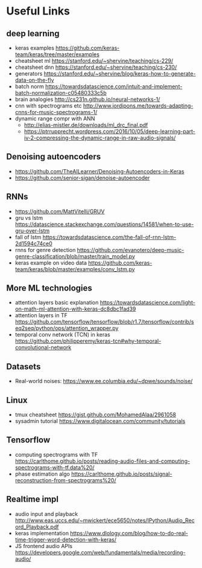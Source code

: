 # Useful Links

## deep learning
- keras examples https://github.com/keras-team/keras/tree/master/examples
- cheatsheet ml https://stanford.edu/~shervine/teaching/cs-229/
- cheatsheet dnn https://stanford.edu/~shervine/teaching/cs-230/
- generators https://stanford.edu/~shervine/blog/keras-how-to-generate-data-on-the-fly
- batch norm https://towardsdatascience.com/intuit-and-implement-batch-normalization-c05480333c5b
- brain analogies http://cs231n.github.io/neural-networks-1/
- cnn with spectrograms etc http://www.jordipons.me/towards-adapting-cnns-for-music-spectrograms-1/
- dynamic range compr with ANN 
  - http://elias-mistler.de/downloads/ml_drc_final.pdf
  - https://ptrrupprecht.wordpress.com/2016/10/05/deep-learning-part-iv-2-compressing-the-dynamic-range-in-raw-audio-signals/

## Denoising autoencoders
- https://github.com/TheAILearner/Denoising-Autoencoders-in-Keras
- https://github.com/senior-sigan/denoise-autoencoder

## RNNs 
- https://github.com/MattVitelli/GRUV
- gru vs lstm https://datascience.stackexchange.com/questions/14581/when-to-use-gru-over-lstm
- fall of lstm https://towardsdatascience.com/the-fall-of-rnn-lstm-2d1594c74ce0
- rnns for genre detection https://github.com/evanotero/deep-music-genre-classification/blob/master/train_model.py
- keras example on video data https://github.com/keras-team/keras/blob/master/examples/conv_lstm.py

## More ML technologies
- attention layers basic explanation https://towardsdatascience.com/light-on-math-ml-attention-with-keras-dc8dbc1fad39
- attention layers in TF https://github.com/tensorflow/tensorflow/blob/r1.7/tensorflow/contrib/seq2seq/python/ops/attention_wrapper.py
- temporal conv network (TCN) in keras https://github.com/philipperemy/keras-tcn#why-temporal-convolutional-network

## Datasets
- Real-world noises: https://www.ee.columbia.edu/~dpwe/sounds/noise/

## Linux
- tmux cheatsheet https://gist.github.com/MohamedAlaa/2961058 
- sysadmin tutorial https://www.digitalocean.com/community/tutorials

## Tensorflow
- computing spectrograms with TF https://carlthome.github.io/posts/reading-audio-files-and-computing-spectrograms-with-tf.data%20/
- phase estimation algo https://carlthome.github.io/posts/signal-reconstruction-from-spectrograms%20/

## Realtime impl
- audio input and playback http://www.eas.uccs.edu/~mwickert/ece5650/notes/IPython/Audio_Record_Playback.pdf
- keras implementation https://www.dlology.com/blog/how-to-do-real-time-trigger-word-detection-with-keras/
- JS frontend audio APIs https://developers.google.com/web/fundamentals/media/recording-audio/